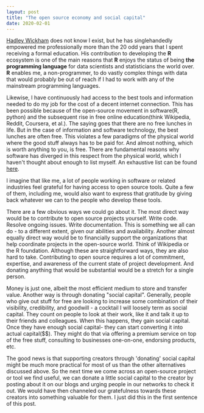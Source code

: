 ```yaml
---
layout: post
title: "The open source economy and social capital"
date: 2020-02-01
---
```

[Hadley Wickham](http://hadley.nz/) does not know I exist, but he has singlehandedly empowered me professionally more than the 20 odd years that I spent receiving a formal education. His contribution to developing the **R** ecosystem is one of the main reasons that **R** enjoys the status of being **the programming language** for data scientists and statisticians the world over. **R** enables me, a non-programmer, to do vastly complex things with data that would probably be out of reach if I had to work with any of the mainstream programming languages.

Likewise, I have continuously had access to the best tools and information needed to do my job for the cost of a decent internet connection. This has been possible because of the open-source movement in software(R, python) and the subsequent rise in free online education(think Wikipedia, Reddit, Coursera, et al.). The saying goes that there are no free lunches in life. But in the case of information and software technology, the best lunches are often free. This violates a few paradigms of the physical world where the good stuff always has to be paid for. And almost nothing, which is worth anything to you, is free. There are fundamental reasons why software has diverged in this respect from the physical world, which I haven't thought about enough to list myself. An exhaustive list can be found [here](http://www.linfo.org/open_source_development_incentives.html). 

I imagine that like me, a lot of people working in software or related industries feel grateful for having access to open source tools. Quite a few of them, including me, would also want to express that gratitude by giving back whatever we can to the people who develop these tools. 

There are a few obvious ways we could go about it. The most direct way would be to contribute to open source projects yourself. Write code. Resolve ongoing issues. Write documentation. This is something we all can do - to a different extent, given our abilities and availability. Another almost equally direct way would be to financially support the organizations that help coordinate projects in the open-source world. Think of Wikipedia or the R foundation. 
Although these are straightforward ways, they are also hard to take. Contributing to open source requires a lot of commitment, expertise, and awareness of the current state of project development. And donating anything that would be substantial would be a stretch for a single person.

Money is just one, albeit the most efficient medium to store and transfer value. Another way is through donating "social capital". Generally, people who give out stuff for free are looking to increase some combination of their visibility, credibility, and goodwill - a cocktail I will loosely term as social capital. They count on people to look at their work, like it and talk it up to their friends and colleagues. When this happens, they gain social capital. Once they have enough social capital- they can start converting it into actual capital($$). They might do that via offering a premium service on top of the free stuff, consulting to businesses one-on-one, endorsing products, etc. 

The good news is that supporting creators through 'donating' social capital might be much more practical for most of us than the other alternatives discussed above. So the next time we come across an open-source project or tool we find useful, we can donate a little social capital to the creator by posting about it on our blogs and urging people in our networks to check it out. We would have then channeled our gratefulness towards these creators into something valuable for them. I just did this in the first sentence of this post.
